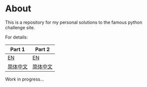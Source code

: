 # About

This is a repository for my personal solutions to the famous python challenge site.

For details:

| Part 1 | Part 2 |
|--------|--------|
|[EN](https://mocky-533.github.io/2022/pythonchallenge)|[EN](https://mocky-533.github.io/2022/pythonchallenge2)|
|[简体中文](https://mocky-533.github.io/2022/zh-cn/pythonchallenge)|[简体中文](https://mocky-533.github.io/2022/zh-cn/pythonchallenge2)|

Work in progress...
